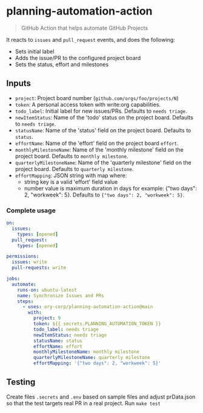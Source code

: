 # planning-automation-action

> GitHub Action that helps automate GitHub Projects

It reacts to `issues` and `pull_request` events, and does the following:

- Sets initial label
- Adds the issue/PR to the configured project board
- Sets the status, effort and milestones

## Inputs

- `project`: Project board number (`github.com/orgs/foo/projects/N`)
- `token`: A personal access token with write:org capabilities.
- `todo_label`: Initial label for new issues/PRs. Defaults to `needs triage`.
- `newItemStatus`: Name of the 'todo' status on the project board. Defaults to `needs triage`.
- `statusName`: Name of the 'status' field on the project board. Defaults to `status`.
- `effortName`: Name of the 'effort' field on the project board `effort`.
- `monthlyMilestoneName`: Name of the 'monthly milestone' field on the project board. Defaults to `monthly milestone`.
- `quarterlyMilestoneName`: Name of the 'quarterly milestone' field on the project board. Defaults to `quarterly milestone`.
- `effortMapping`: JSON string with map where:
  - string key is a valid 'effort' field value
  - number value is maximum duration in days
  for example: {"two days": 2, "workweek": 5}. Defaults to `{"two days": 2, "workweek": 5}`.

### Complete usage

```yaml
on:
  issues:
    types: [opened]
  pull_request:
    types: [opened]

permissions:
  issues: write
  pull-requests: write

jobs:
  automate:
    runs-on: ubuntu-latest
    name: Synchronize Issues and PRs
    steps:
      - uses: ory-corp/planning-automation-action@main
        with:
          project: 9
          token: ${{ secrets.PLANNING_AUTOMATION_TOKEN }}
          todo_label: needs triage
          newItemStatus: needs triage
          statusName: status
          effortName: effort
          monthlyMilestoneName: monthly milestone
          quarterlyMilestoneName: quarterly milestone
          effortMapping: '{"two days": 2, "workweek": 5}'
```

## Testing

Create files `.secrets` and `.env` based on sample files and adjust prData.json so that the test targets real PR in a real project.
Run `make test`
